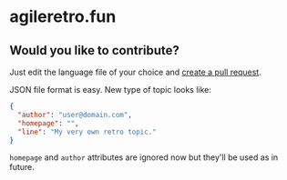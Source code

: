 # agileretro.fun

## Would you like to contribute?

Just edit the language file of your choice and [create a pull request](https://github.com/danielrataj/agileretro.fun.data/compare).

JSON file format is easy. New type of topic looks like:

```json
{
  "author": "user@domain.com",
  "homepage": "",
  "line": "My very own retro topic."
}
```

`homepage` and `author` attributes are ignored now but they'll be used as in future.
